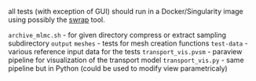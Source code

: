 all tests (with exception of GUI) should run in a Docker/Singularity image using possibly 
the [swrap](https://github.com/flow123d/swrap) tool.

`archive_mlmc.sh` - for given directory compress or extract sampling subdirectory `output`
`meshes` - tests for mesh creation functions
`test-data` - various reference input data for the tests
`transport_vis.pvsm` - paraview pipeline for visualization of the transport model
`transport_vis.py` - same pipeline but in Python (could be used to modify view parametricaly)
